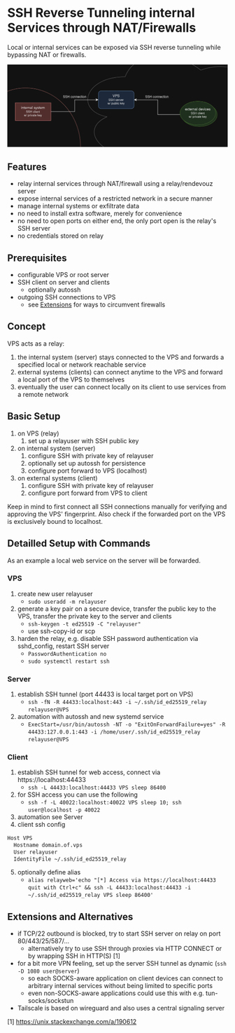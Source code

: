 # SSH Reverse Tunneling internal Services through NAT/Firewalls

Local or internal services can be exposed via SSH reverse tunneling while bypassing NAT or firewalls.

![SSH reverse tunnel concept](concept.png)

## Features
- relay internal services through NAT/firewall using a relay/rendevouz server
- expose internal services of a restricted network in a secure manner
- manage internal systems or exfiltrate data
- no need to install extra software, merely for convenience
- no need to open ports on either end, the only port open is the relay's SSH server
- no credentials stored on relay

## Prerequisites
- configurable VPS or root server
- SSH client on server and clients
  - optionally autossh
- outgoing SSH connections to VPS
  - see [Extensions](#extensions-and-alternatives) for ways to circumvent firewalls

## Concept
VPS acts as a relay:
1. the internal system (server) stays connected to the VPS and forwards a specified local or network reachable service
2. external systems (clients) can connect anytime to the VPS and forward a local port of the VPS to themselves
3. eventually the user can connect locally on its client to use services from a remote network


## Basic Setup
1. on VPS (relay)
	1. set up a relayuser with SSH public key
2. on internal system (server)
	1. configure SSH with private key of relayuser
	2. optionally set up autossh for persistence
	3. configure port forward to VPS (localhost)
3. on external systems (client)
	1. configure SSH with private key of relayuser
	2. configure port forward from VPS to client

Keep in mind to first connect all SSH connections manually for verifying and approving the VPS' fingerprint. Also check if the forwarded port on the VPS is exclusively bound to localhost.


## Detailled Setup with Commands
As an example a local web service on the server will be forwarded.

### VPS
1. create new user relayuser
    * `sudo useradd -m relayuser`
2. generate a key pair on a secure device, transfer the public key to the VPS, transfer the private key to the server and clients
    * `ssh-keygen -t ed25519 -C "relayuser"`
    * use ssh-copy-id or scp
3. harden the relay, e.g. disable SSH password authentication via sshd_config, restart SSH server
    * `PasswordAuthentication no`
    * `sudo systemctl restart ssh`

### Server
1. establish SSH tunnel (port 44433 is local target port on VPS)
    * `ssh -fN -R 44433:localhost:443 -i ~/.ssh/id_ed25519_relay relayuser@VPS`
2. automation with autossh and new systemd service
    * `ExecStart=/usr/bin/autossh -NT -o "ExitOnForwardFailure=yes" -R 44433:127.0.0.1:443 -i /home/user/.ssh/id_ed25519_relay relayuser@VPS`

### Client
1. establish SSH tunnel for web access, connect via https://localhost:44433
    * `ssh -L 44433:localhost:44433 VPS sleep 86400`
2. for SSH access you can use the following
    * `ssh -f -L 40022:localhost:40022 VPS sleep 10; ssh user@localhost -p 40022`
3. automation see Server
4. client ssh config
```
Host VPS
  Hostname domain.of.vps
  User relayuser
  IdentityFile ~/.ssh/id_ed25519_relay
```
5. optionally define alias
    * `alias relayweb='echo "[*] Access via https://localhost:44433 quit with Ctrl+c" && ssh -L 44433:localhost:44433 -i ~/.ssh/id_ed25519_relay VPS sleep 86400'`

## Extensions and Alternatives
* if TCP/22 outbound is blocked, try to start SSH server on relay on port 80/443/25/587/...
  * alternatively try to use SSH through proxies via HTTP CONNECT or by wrapping SSH in HTTP(S) [1]
* for a bit more VPN feeling, set up the server SSH tunnel as dynamic (`ssh -D 1080 user@server`)
  * so each SOCKS-aware application on client devices can connect to arbitrary internal services without being limited to specific ports
  * even non-SOCKS-aware applications could use this with e.g. tun-socks/sockstun
* Tailscale is based on wireguard and also uses a central signaling server



[1] https://unix.stackexchange.com/a/190612
